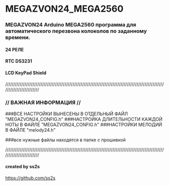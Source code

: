 # MEGAZVON24_MEGA2560

### MEGAZVON24  Arduino MEGA2560 программа для автоматического перезвона колоколов по заданному времени.

#### 24 РЕЛЕ
#### RTC DS3231
#### LCD KeyPad Shield

////////////////////////////////////////////////////////////////////////////////////////////////////////////////////////

###                                         // ВАЖНАЯ ИНФОРМАЦИЯ //

###ВСЕ НАСТРОЙКИ ВЫНЕСЕНЫ В ОТДЕЛЬНЫЙ ФАЙЛ "MEGAZVON24_CONFIG.h"
###НАСТРОЙКА ДЛИТЕЛЬНОСТИ КАЖДОЙ НОТЫ В ФАЙЛЕ "MEGAZVON24_CONFIG.h"
###НАСТРОЙКИ МЕЛОДИЙ В ФАЙЛЕ "melody24.h"

###все нужные файлы находятся в папке с прошивкой

////////////////////////////////////////////////////////////////////////////////////////////////////////////////////////


#### created by ss2s
<https://github.com/ss2s>